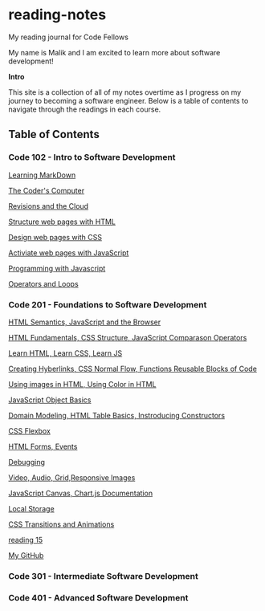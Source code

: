 # reading-notes

My reading journal for Code Fellows

My name is Malik and I am excited to learn more about software development!

**Intro** 

This site is a collection of all of my notes overtime as I progress on my journey to becoming a software engineer. Below is a table of contents to navigate through the readings in each course. 

## **Table of Contents**

### Code 102 - Intro to Software Development

[Learning MarkDown](102-notes/reading1.md)

[The Coder's Computer](102-notes/reading2.md)

[Revisions and the Cloud](102-notes/reading3.md)

[Structure web pages with HTML](102-notes/reading4.md)

[Design web pages with CSS](102-notes/reading5.md)

[Activiate web pages with JavaScript](102-notes/reading6.md)

[Programming with Javascript](102-notes/reading7.md)

[Operators and Loops](102-notes/reading8.md)

### Code 201 - Foundations to Software Development

[HTML Semantics, JavaScript and the Browser](201-notes/class-01.md)

[HTML Fundamentals, CSS Structure, JavaScript Comparason Operators](201-notes/class-02.md)

[Learn HTML, Learn CSS, Learn JS](201-notes/class-03.md)

[Creating Hyberlinks, CSS Normal Flow, Functions Reusable Blocks of Code](201-notes/class-04.md)

[Using images in HTML, Using Color in HTML](201-notes/class-05.md)

[JavaScript Object Basics](201-notes/class-06.md)

[Domain Modeling, HTML Table Basics, Instroducing Constructors](201-notes/class-07.md)

[CSS Flexbox](201-notes/class-08.md)

[HTML Forms, Events](201-notes/class-09.md)

[Debugging](201-notes/class-10.md)

[Video, Audio, Grid,Responsive Images](201-notes/class-11.md)

[JavaScript Canvas, Chart.js Documentation](201-notes/class-12.md)

[Local Storage](201-notes/class-13.md)

[CSS Transitions and Animations](201-notes/class-14.md)

[reading 15](201-notes/reading7.md)

[My GitHub](https://github.com/)

### Code 301 - Intermediate Software Development


### Code 401 - Advanced Software Development